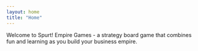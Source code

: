 ```yaml
---
layout: home
title: "Home"
---
```


Welcome to Spurt! Empire Games - a strategy board game that combines fun and learning as you build your business empire.
